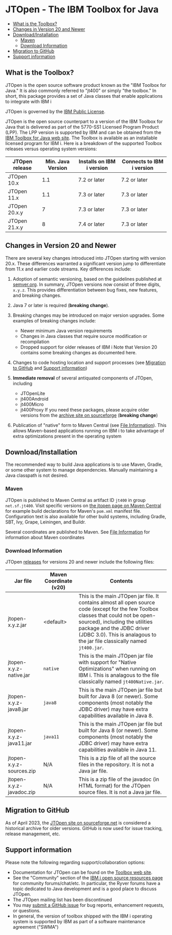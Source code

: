 # JTOpen - The IBM Toolbox for Java

- [What is the Toolbox?](#what-is-the-toolbox)
- [Changes in Version 20 and Newer](#changes-in-version-20-and-newer)
- [Download/Installation](#downloadinstallation)
  * [Maven](#maven)
  * [Download Information](#download-information)
- [Migration to GitHub](#migration-to-github)
- [Support information](#support-information)


## What is the Toolbox?

JTOpen is the open source software product known as the "IBM Toolbox for Java." It is also commonly
referred to "jt400" or simply "the toolbox." 
In short, this package provides a set of Java classes that enable applications to integrate with IBM i

JTOpen is governed by the [IBM Public License](https://www.opensource.org/licenses/ibmpl.php). 

JTOpen is the open source counterpart to a version of the
IBM Toolbox for Java that is delivered as part of the 5770-SS1 Licensed Program Product (LPP). The
LPP version is supported by IBM and can be obtained from the
[IBM Toolbox for Java web site](https://www.ibm.com/support/pages/node/1118781).
The Toolbox is available as an installable licensed program for IBM i. Here is a breakdown of the supported Toolbox releases versus operating system versions:

| JTOpen release  | Min. Java Version  | Installs on IBM i version | Connects to IBM i version |
| -------         | --------------     | --------------            |  -------------- |
| JTOpen 10.x     |   1.1              | 7.2 or later              | 7.2 or later
| JTOpen 11.x     |   1.1              | 7.3 or later              | 7.3 or later 
| JTOpen 20.x.y   |    7               | 7.3 or later              | 7.3 or later
| JTOpen 21.x.y   |    8               | 7.4 or later              | 7.3 or later

## Changes in Version 20 and Newer

There are several key changes introduced into JTOpen starting with version 20.x.
These differences warranted a significant version jump to differentiate from 11.x and
earlier code streams. Key differences include: 

1. Adoption of semantic versioning, based on the guidelines published at [semver.org](http://semver.org).
   In summary, JTOpen versions now consist of three digits, `x.y.z`.
   This provides differentiation between bug fixes, new features, and breaking changes. 

1. Java 7 or later is required (**breaking change**). 

1. Breaking changes may be introduced on major version upgrades. Some examples of breaking changes
   include:
   - Newer minimum Java version requirements
   - Changes in Java classes that require source modification or recompilation
   - Dropped support for older releases of IBM i
   Note that Version 20 contains some breaking changes as documented here.

1. Changes to code hosting location and support processes (see [Migration to GitHub](#migration-to-github)
   and [Support information](#support-information))

1. **Immediate removal** of several antiquated components of JTOpen, including
   - JTOpenLite
   - jt400Android
   - jt400Micro
   - jt400Proxy
   If you need these packages, please acquire older versions from the [archive site on sourceforge](http://jt400.sourceforge.net)
   (**breaking change**)

1. Publication of "native" form to Maven Central (see [File Information](#file-information)). This allows Maven-based
   applications running on IBM i to take advantage of extra optimizations present in the operating system

## Download/Installation

The recommended way to build Java applications is to use Maven, Gradle, or some other system to manage
dependencies. Manually maintaining a Java classpath is not desired.

### Maven
 
JTOpen is published to Maven Central as artifact ID `jt400` in group `net.sf.jt400`.
Visit specific versions on [the jtopen page on Maven Central](https://mvnrepository.com/artifact/net.sf.jt400/jt400)
for example build declarations for Maven's `pom.xml` manifest file. Configuration
text is also available for other build systems, including Gradle, SBT, Ivy, Grape, Leiningen, and Buildr.

Several coordinates are published to Maven. See [File Information](#file-information) for information about Maven coordinates

### Download Information

JTOpen [releases](https://github.com/IBM/JTOpen/releases) for versions 20 and newer include
the following files:

|Jar file                  | Maven Coordinate (v20)  | Contents  |
| -----------------------  | ----------------------  | --------  |
| jtopen-x.y.z.jar         | &lt;default&gt;  | This is the main JTOpen jar file. It contains almost all open source code (except for the few Toolbox classes that could  not be open-sourced), including the utilities package and the JDBC driver (JDBC 3.0). This is analagous to the jar file classically named `jt400.jar`.|
| jtopen-x.y.z-native.jar  | `native`   | This is the main JTOpen jar file with support for "Native Optimizations" when running on IBM i. This is analagous to the file classically named `jt400Native.jar`.|
| jtopen-x.y.z-java8.jar   | `java8`    | This is the main JTOpen jar file but built for Java 8 (or newer). Some components (most notably the JDBC driver) may have extra capabilities available in Java 8. |
| jtopen-x.y.z-java11.jar  | `java11`   | This is the main JTOpen jar file but built for Java 8 (or newer). Some components (most notably the JDBC driver) may have extra capabilities available in Java 11. |
| jtopen-x.y.z-sources.zip | N/A        | This is a zip file of all the source files in the repository. It is not a Java jar file. |
| jtopen-x.y.z-javadoc.zip | N/A        | This is a zip file of the javadoc (in HTML format) for the JTOpen source files. It is not a Java jar file. |

## Migration to GitHub

As of April 2023, the [JTOpen site on sourceforge.net](http://jt400.sourceforge.net) is considered a historical
archive for older versions. GitHub is now used for issue tracking, release management, etc. 

## Support information

Please note the following regarding support/collaboration options:
- Documentation for JTOpen can be found on the [Toolbox web site](https://www.ibm.com/support/pages/node/1118781).
- See the "Community" section of the [IBM i open source resources page](http://ibm.biz/ibmioss) for community forums/chat/etc.
  In particular, the Ryver forums have a topic dedicated to Java development and is a good place to discuss JTOpen. 
- The JTOpen mailing list has been discontinued
- You may [submit a GitHub issue](https://github.com/IBM/JTOpen/issues/new/choose) for bug reports, enhancement requests,
  or questions. 
- In general, the version of toolbox shipped with the IBM i operating system is supported by IBM as part of 
  a software maintenance agreement ("SWMA")

